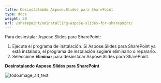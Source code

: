 ```yaml
---
title: Desinstalando Aspose.Slides para SharePoint
type: docs
weight: 30
url: /sharepoint/uninstalling-aspose-slides-for-sharepoint/
---
```


Para desinstalar Aspose.Slides para SharePoint: 

1. Ejecute el programa de instalación.
   Si Aspose.Slides para SharePoint ya está instalado, el programa de instalación sugiere eliminarlo o repararlo. 
1. Seleccione **Eliminar** para desinstalar Aspose.Slides para SharePoint.

**Desinstalando Aspose.Slides para SharePoint** 

![todo:image_alt_text](uninstalling-aspose-slides-for-sharepoint_1.png)